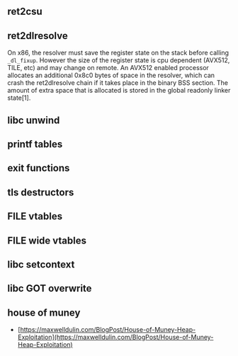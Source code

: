 ## ret2csu
## ret2dlresolve
On x86, the resolver must save the register state on the stack before calling `_dl_fixup`. However the size of the register state is cpu dependent (AVX512, TILE, etc) and may change on remote. An AVX512 enabled processor allocates an additional 0x8c0 bytes of space in the resolver, which can crash the ret2dlresolve chain if it takes place in the binary BSS section.
The amount of extra space that is allocated is stored in the global readonly linker state[1].
[^1]: https://elixir.bootlin.com/glibc/glibc-2.40.9000/source/sysdeps/x86_64/dl-trampoline.h#L59
## libc unwind

## printf tables

## exit functions
## tls destructors
## FILE vtables
## FILE wide vtables
## libc setcontext
## libc GOT overwrite
## house of muney
- [https://maxwelldulin.com/BlogPost/House-of-Muney-Heap-Exploitation](https://maxwelldulin.com/BlogPost/House-of-Muney-Heap-Exploitation)